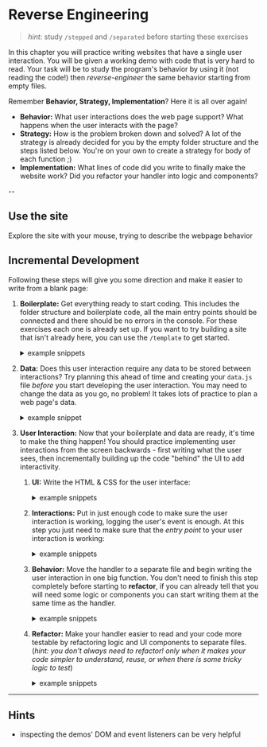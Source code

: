 # Reverse Engineering

> _hint_: study `/stepped` and `/separated` before starting these exercises

In this chapter you will practice writing websites that have a single user interaction. You will be given a working demo with code that is very hard to read. Your task will be to study the program's behavior by using it (not reading the code!) then _reverse-engineer_ the same behavior starting from empty files.

Remember **Behavior, Strategy, Implementation**? Here it is all over again!

- **Behavior:** What user interactions does the web page support? What happens when the user interacts with the page?
- **Strategy:** How is the problem broken down and solved? A lot of the strategy is already decided for you by the empty folder structure and the steps listed below. You're on your own to create a strategy for body of each function ;)
- **Implementation:** What lines of code did you write to finally make the website work? Did you refactor your handler into logic and components?

--

## Use the site

Explore the site with your mouse, trying to describe the webpage behavior

## Incremental Development

Following these steps will give you some direction and make it easier to write from a blank page:

1. **Boilerplate:** Get everything ready to start coding. This includes the folder structure and boilerplate code, all the main entry points should be connected and there should be no errors in the console. For these exercises each one is already set up. If you want to try building a site that isn't already here, you can use the `/template` to get started.

   <details>
   <summary>example snippets</summary>

   ```js
   // ./src/init/index.js

   // an empty JS file
   ```

   ```css
   /* ./public/style.css */

   /* an empty CSS file */
   ```

   ```html
   <!--  ./index.html -->

   <!DOCTYPE html>
   <html lang="en">
     <head>
       <meta charset="utf-8" />
       <title></title>
       <link rel="stylesheet" href="./public/style.css" />
     </head>

     <body>
       <div id="user-interface"></div>
       <script type="module" src="./src/init/index.js"></script>
     </body>
   </html>
   ```

   </details>

2. **Data:** Does this user interaction require any data to be stored between interactions? Try planning this ahead of time and creating your `data.js` file _before_ you start developing the user interaction. You may need to change the data as you go, no problem! It takes lots of practice to plan a web page's data.

   <details>
   <summary>example snippet</summary>

   ```js
   // ./src/data.js

   export const data = {
     /* ... */
   };
   ```

   </details>

3. **User Interaction:** Now that your boilerplate and data are ready, it's time to make the thing happen! You should practice implementing user interactions from the screen backwards - first writing what the user sees, then incrementally building up the code "behind" the UI to add interactivity.

   1. **UI:** Write the HTML & CSS for the user interface:

      <details>
      <summary>example snippets</summary>

      ```css
      /* ./public/style.css */

      .round {
        border-radius: 50%;
      }
      ```

      ```html
      <!-- ./index.html -->

      <button class="round">do it!</button>
      ```

      </details>

   2. **Interactions:** Put in just enough code to make sure the user interaction is working, logging the user's event is enough. At this step you just need to make sure that the _entry point_ to your user interaction is working:

      <details>
      <summary>example snippets</summary>

      ```js
      // ./src/listeners/do-something.js

      document
        .getElementById('do-something')
        .addEventListener('click', (event) => {
          console.log(event);
        });
      ```

      ```js
      // ./src/init/index.js

      import './listeners/do-something.js
      ```

      ```html
      <!-- ./index.html -->

      <button id="do-something" class="round">do it!</button>
      ```

      </details>

   3. **Behavior:** Move the handler to a separate file and begin writing the user interaction in one big function. You don't need to finish this step completely before starting to **refactor**, if you can already tell that you will need some logic or components you can start writing them at the same time as the handler.

      <details>
      <summary>example snippets</summary>

      ```js
      // ./src/handlers/do-it.js

      /**
       * ...
       */
      export const doItHandler = (event) => {
        // ... make the things happen
      };
      ```

      ```js
      // ./src/listeners/do-something.js

      import { doItHandler } from '../handlers/do-it.js';

      document
        .getElementById('do-something')
        .addEventListener('click', doItHandler);
      ```

      </details>

   4. **Refactor:** Make your handler easier to read and your code more testable by refactoring logic and UI components to separate files. (_hint: you don't always need to refactor! only when it makes your code simpler to understand, reuse, or when there is some tricky logic to test_)

      <details>
      <summary>example snippets</summary>

      ```js
      // ./src/logic/cleverness.js

      /**
       * ...
       */
      export const cleverness = () => {
        // ...
      };
      ```

      ```js
      // ./src/components/render-data.js

      /**
       * ...
       */
      export const renderData = () => {
        // ...
      };
      ```

      ```js
      // ./src/handlers/do-it.js

      import { cleverness } from '../logic/cleverness.js';
      import { renderData } from '../components/render-data.js';

      /**
       * ...
       */
      export const doItHandler = (event) => {
        // ... use the logic and component to make things happen
      };
      ```

      ```js
      // ./src/logic/cleverness.spec.js

      import { cleverness } from './cleverness.js';

      describe('cleverness: ...', () => {
        // ...
      });
      ```

      ```html
      <!-- ./src/components/render-data.test.html -->

      <!-- ... -->
      <script type="module">
        // ...
        showComponentTestCase(/* ... */);
        // ...
      </script>
      <!-- ... -->
      ```

      ```js
      // ./src/components/render-data.spec.js

      import { renderData } from './render-data.js';

      describe('renderData: ...', () => {
        // ...
      });
      ```

      </details>

---

## Hints

- inspecting the demos' DOM and event listeners can be very helpful
